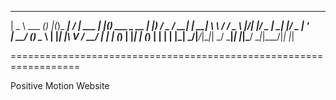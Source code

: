   ____           _ _   _           __  __       _   _
 |  _ \ ___  ___(_) |_(_)_   _____|  \/  | ___ | |_(_) ___  _ __
 | |_) / _ \/ __| | __| \ \ / / _ \ |\/| |/ _ \| __| |/ _ \| '_ \
 |  __/ (_) \__ \ | |_| |\ V /  __/ |  | | (_) | |_| | (_) | | | |
 |_|   \___/|___/_|\__|_| \_/ \___|_|  |_|\___/ \__|_|\___/|_| |_|

==================================================================

Positive Motion Website